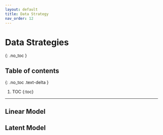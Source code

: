 ```yaml
---
layout: default
title: Data Strategy
nav_order: 12
---
```


# Data Strategies
{: .no_toc }

## Table of contents
{: .no_toc .text-delta }

1. TOC 
{:toc}

---



## Linear Model


## Latent Model